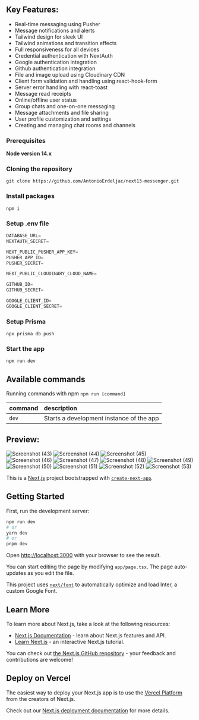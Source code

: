 ## Key Features: 

+  Real-time messaging using Pusher
+  Message notifications and alerts
+  Tailwind design for sleek UI
+  Tailwind animations and transition effects
+  Full responsiveness for all devices
+  Credential authentication with NextAuth
+  Google authentication integration
+  Github authentication integration
+  File and image upload using Cloudinary CDN
+  Client form validation and handling using react-hook-form
+  Server error handling with react-toast
+  Message read receipts
+  Online/offline user status
+  Group chats and one-on-one messaging
+  Message attachments and file sharing
+  User profile customization and settings
+  Creating and managing chat rooms and channels


### Prerequisites

**Node version 14.x**

### Cloning the repository

```shell
git clone https://github.com/AntonioErdeljac/next13-messenger.git
```

### Install packages

```shell
npm i
```

### Setup .env file


```js
DATABASE_URL=
NEXTAUTH_SECRET=

NEXT_PUBLIC_PUSHER_APP_KEY=
PUSHER_APP_ID=
PUSHER_SECRET=

NEXT_PUBLIC_CLOUDINARY_CLOUD_NAME=

GITHUB_ID=
GITHUB_SECRET=

GOOGLE_CLIENT_ID=
GOOGLE_CLIENT_SECRET=
```

### Setup Prisma

```shell
npx prisma db push

```

### Start the app

```shell
npm run dev
```

## Available commands

Running commands with npm `npm run [command]`

| command         | description                              |
| :-------------- | :--------------------------------------- |
| `dev`           | Starts a development instance of the app |

## Preview: 

![Screenshot (43)](https://github.com/aressss1/ms-clone/assets/127649710/b394c3d6-5ac3-48c3-8f31-ccb7ce8b1421)
![Screenshot (44)](https://github.com/aressss1/ms-clone/assets/127649710/dd427e33-77a8-45b5-ab43-184c9734703b)
![Screenshot (45)](https://github.com/aressss1/ms-clone/assets/127649710/295925c9-8887-4ac4-8f13-230c0d1fffba)
![Screenshot (46)](https://github.com/aressss1/ms-clone/assets/127649710/f19bc416-0f3a-48f7-840d-7da5b2cf627d)
![Screenshot (47)](https://github.com/aressss1/ms-clone/assets/127649710/9b0fdfe0-e2f1-4707-87df-f269a59e1bc6)
![Screenshot (48)](https://github.com/aressss1/ms-clone/assets/127649710/9beae857-4de3-4db0-925f-f3abd2bf7b29)
![Screenshot (49)](https://github.com/aressss1/ms-clone/assets/127649710/66e2826a-52e0-402b-982d-0b15c54e3741)
![Screenshot (50)](https://github.com/aressss1/ms-clone/assets/127649710/6da0a789-6f16-46de-930b-3574a881097f)
![Screenshot (51)](https://github.com/aressss1/ms-clone/assets/127649710/a7de26ec-0757-45af-9101-a9e4846cd338)
![Screenshot (52)](https://github.com/aressss1/ms-clone/assets/127649710/db2b3c86-0954-40fd-9577-36212f54a8b8)
![Screenshot (53)](https://github.com/aressss1/ms-clone/assets/127649710/21f86fd1-6a7a-4a53-a5db-500b69f187c3)


This is a [Next.js](https://nextjs.org/) project bootstrapped with [`create-next-app`](https://github.com/vercel/next.js/tree/canary/packages/create-next-app).

## Getting Started

First, run the development server:

```bash
npm run dev
# or
yarn dev
# or
pnpm dev
```

Open [http://localhost:3000](http://localhost:3000) with your browser to see the result.

You can start editing the page by modifying `app/page.tsx`. The page auto-updates as you edit the file.

This project uses [`next/font`](https://nextjs.org/docs/basic-features/font-optimization) to automatically optimize and load Inter, a custom Google Font.

## Learn More

To learn more about Next.js, take a look at the following resources:

- [Next.js Documentation](https://nextjs.org/docs) - learn about Next.js features and API.
- [Learn Next.js](https://nextjs.org/learn) - an interactive Next.js tutorial.

You can check out [the Next.js GitHub repository](https://github.com/vercel/next.js/) - your feedback and contributions are welcome!

## Deploy on Vercel

The easiest way to deploy your Next.js app is to use the [Vercel Platform](https://vercel.com/new?utm_medium=default-template&filter=next.js&utm_source=create-next-app&utm_campaign=create-next-app-readme) from the creators of Next.js.

Check out our [Next.js deployment documentation](https://nextjs.org/docs/deployment) for more details.
